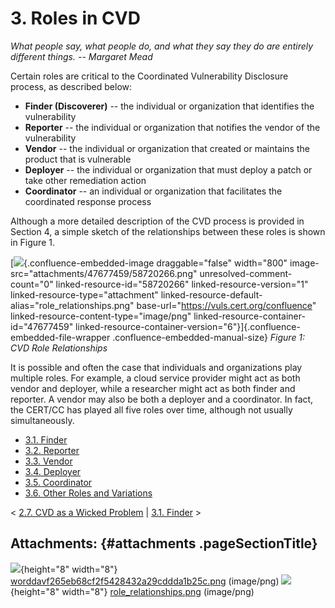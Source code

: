 # 3. Roles in CVD 

*What people say, what people do, and what they say they do are entirely
different things.*
*-- Margaret Mead*

Certain roles are critical to the Coordinated Vulnerability Disclosure
process, as described below:

-   **Finder (Discoverer)** -- the individual or organization that
    identifies the vulnerability
-   **Reporter** -- the individual or organization that notifies the
    vendor of the vulnerability
-   **Vendor** -- the individual or organization that created or
    maintains the product that is vulnerable
-   **Deployer** -- the individual or organization that must deploy a
    patch or take other remediation action
-   **Coordinator** -- an individual or organization that facilitates
    the coordinated response process

Although a more detailed description of the CVD process is provided in
Section 4, a simple sketch of the relationships between these roles is
shown in Figure 1.


[![](attachments/47677459/58720266.png){.confluence-embedded-image
draggable="false" width="800"
image-src="attachments/47677459/58720266.png"
unresolved-comment-count="0" linked-resource-id="58720266"
linked-resource-version="1" linked-resource-type="attachment"
linked-resource-default-alias="role_relationships.png"
base-url="https://vuls.cert.org/confluence"
linked-resource-content-type="image/png"
linked-resource-container-id="47677459"
linked-resource-container-version="6"}]{.confluence-embedded-file-wrapper
.confluence-embedded-manual-size}
*Figure 1:* *CVD Role Relationships*

It is possible and often the case that individuals and organizations
play multiple roles. For example, a cloud service provider might act as
both vendor and deployer, while a researcher might act as both finder
and reporter. A vendor may also be both a deployer and a coordinator. In
fact, the CERT/CC has played all five roles over time, although not
usually simultaneously.

-   [3.1. Finder](3_1)
-   [3.2. Reporter](3_2)
-   [3.3. Vendor](3_3)
-   [3.4. Deployer](3_4)
-   [3.5. Coordinator](3_5)
-   [3.6. Other Roles and
    Variations](3_6)



\< [2.7. CVD as a Wicked
Problem](2.7.-CVD-as-a-Wicked-Problem_47677457.md) \| [3.1.
Finder](3_1) \>

## Attachments: {#attachments .pageSectionTitle}

![](images/icons/bullet_blue.gif){height="8" width="8"}
[worddavf265eb68cf2f5428432a29cddda1b25c.png](attachments/47677459/47677458.png)
(image/png)
![](images/icons/bullet_blue.gif){height="8" width="8"}
[role_relationships.png](attachments/47677459/58720266.png) (image/png)

